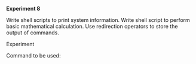**Experiment 8**

Write shell scripts to print system information. 
Write shell script to perform basic mathematical calculation. 
Use redirection operators to store the output of commands.

Experiment

Command to be used:

